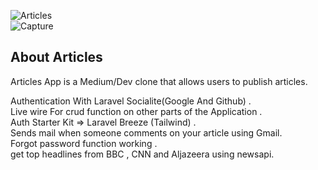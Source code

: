 ![Articles](https://user-images.githubusercontent.com/25201331/216792462-d009f5f7-2d0c-460e-a2de-5e4c2d40e229.JPG)<br/>
![Capture](https://user-images.githubusercontent.com/25201331/216792837-5712a6db-d667-4f88-93e2-3d54d47f1096.JPG)






## About Articles


Articles App is a Medium/Dev clone that allows users to publish articles.

Authentication With Laravel Socialite(Google And Github) .<br/>
Live wire For crud function on other parts of the Application .<br/>
Auth Starter Kit => Laravel Breeze (Tailwind) .<br/>
Sends mail when someone comments on your article using Gmail. <br/>
Forgot password function working .<br/>
get top headlines from BBC , CNN and Aljazeera using newsapi.<br/>


